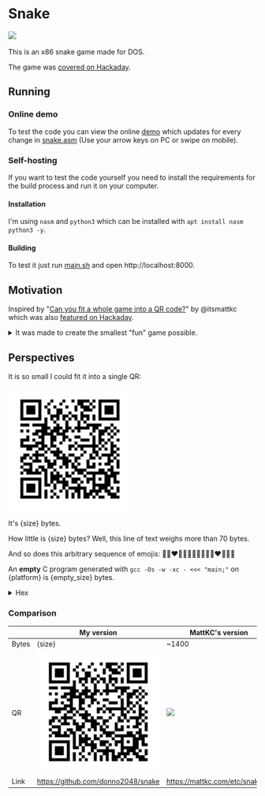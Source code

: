 # Snake

<img src="https://github.com/donno2048/snake/actions/workflows/update.yml/badge.svg"/>

This is an x86 snake game made for DOS.

The game was [covered on Hackaday](https://hackaday.com/2023/08/03/its-snake-in-a-qr-code-but-smaller/).

## Running

### Online demo

To test the code you can view the online [demo](https://donno2048.github.io/snake/) which updates for every change in [snake.asm](/snake.asm) (Use your arrow keys on PC or swipe on mobile).

### Self-hosting

If you want to test the code yourself you need to install the requirements for the build process and run it on your computer.

#### Installation

I'm using `nasm` and `python3` which can be installed with `apt install nasm python3 -y`.

#### Building

To test it just run [main.sh](/main.sh) and open http://localhost:8000.

## Motivation

Inspired by "[Can you fit a whole game into a QR code?](https://youtu.be/ExwqNreocpg)" by @itsmattkc which was also [featured on Hackaday](https://hackaday.com/2020/08/17/fitting-snake-into-a-qr-code/).

<details>
  <summary>It was made to create the smallest "fun" game possible.</summary>
  <br/>

For the people mentioning jinX's snake64 I'd note that without disparaging the achievement made by jinX, his implementation does not obey the same restrictions mine does: In his version, the snake can go through the right side directly to the left side but not from top to bottom, food items randomly spawn so there could be 30 simultaneously, some random pixels are turning white, you need to use 4, 6, 8, 2 keys to move instead of the arrows, you must start the game with downwards movement or it crashes, you have to `clear` the screen before starting the game, you have to initialize the correct video mode ahead, when you go through the top and supposed to lose you can just go back down, and as jinX stated "It will not work if you run a game from DOSBox terminal. It requires 0 (or 50h, 80h, 0D0h...) value in port 60h on start."

For the countless people saying I'm intentionally not mentioning the _Hugi Size Coding Competition_ (a competition in which the competitors had to make the smallest nibbles game to win) here is my reply to one such comment (from when the game was still 133 bytes):

> Firstly, it seems that you didn't even read the rules of the "Nibbles" game:
>
> > in the inside of this border  a  "snake"  is  supposed  to grow,  whose size  is  one  pixel at the beginning. after starting the program, the snake's size shall grow one pixel more in each repetition  of the program's main-loop.
>
> Which is simply not the same as snake and a **lot** less difficult to implement.
>
> Secondly, the implementations from this competition have flaws (not that they're not good but I'm saying it doesn't make my version bad) like, for example from the comments in the winning entry:
>
> > game can't handle any other keys but keypad arrow keys, you need to start it by typing pause|nibbles in DOS prompt and then hitting an arrow key
>
> and
>
> > Because top memory segment in PSP is environment dependant\[sic\] you need version suitable for your environment
>
> and it doesn't even work on DOSBox because of some special configurations needed.
>
> From the second place entry:
>
> > When starting this program, press the 2 (DOWN) key \_\_IMMEDIATELY\_\_
>
> And it too won't work without setting the cycle count and changing it sometimes breaks the game
>
> As for the third place
>
> > press  '8','4','6' but not '2' once game begins immediately
>
> and the game breaks in the same way the second place does (and needs the same cycle adjusting) but the walls are also broken.
>
> I'll look at the fourth place entry and stop wasting my time doing this,
>
> Well, just looked at it and couldn't make it to boot
>
> And lastly, what place is your entry to the competition? Before you criticize other people first check your criticism is correct and try doing it yourself before you judge.
>
> Thanks for the feedback anyways :)
>
> P.S. I didn't even claim my version was ideal, the main point of the post was asking for help, and this comment actually made me feel better about my implementation in a way, as in an actual size optimization competition someone had a submission of 121 bytes for just a line extending over the screen and my entire snake game (which obviously contains this functionality just as a small part of the entire program) takes only 12 bytes more now, and if I can fix the PR only 7 bytes more.

AFAIK This is the smallest snake game ever made.
</details>

## Perspectives

It is so small I could fit it into a single QR:

<img src="/demo/qr.png" width="250"/>

It's {size} bytes.

How little is {size} bytes? Well, this line of text weighs more than 70 bytes.

And so does this arbitrary sequence of emojis: 👩🏼‍❤️‍💋‍👨🏼🧔🏽‍♀️👩🏼‍❤️‍💋‍👨🏼

An **empty** C program generated with `gcc -Os -w -xc - <<< "main;"` on {platform} is {empty_size} bytes.

<details>
  <summary>Hex</summary>
  <br/>
    
```
{hex}
```
</details>

### Comparison

||My version|MattKC's version|ibara's version|
|-|-|-|-|
|Bytes|{size}|~1400|2024|
|QR|<img src="/demo/qr.png" width="250"/>|<img src="https://mattkc.com/etc/snakeqr/code.png" width="250"/>|<img src="https://raw.githubusercontent.com/ibara/snakeqr/master/snakeqr.png" width="250"/>|
|Link|https://github.com/donno2048/snake|https://mattkc.com/etc/snakeqr/|https://github.com/ibara/snakeqr|
